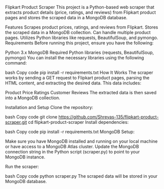 Flipkart Product Scraper
This project is a Python-based web scraper that extracts product details (price, ratings, and reviews) from Flipkart product pages and stores the scraped data in a MongoDB database.

Features
Scrapes product prices, ratings, and reviews from Flipkart.
Stores the scraped data in a MongoDB collection.
Can handle multiple product pages.
Utilizes Python libraries like requests, BeautifulSoup, and pymongo.
Requirements
Before running this project, ensure you have the following:

Python 3.x
MongoDB
Required Python libraries (requests, BeautifulSoup, pymongo)
You can install the necessary libraries using the following command:

bash
Copy code
pip install -r requirements.txt
How It Works
The scraper works by sending a GET request to Flipkart product pages, parsing the HTML content, and extracting the desired data. This data includes:

Product Price
Ratings
Customer Reviews
The extracted data is then saved into a MongoDB collection.

Installation and Setup
Clone the repository:

bash
Copy code
git clone https://github.com/Shreyas-135/flipkart-product-scraper.git
cd flipkart-product-scraper
Install dependencies:

bash
Copy code
pip install -r requirements.txt
MongoDB Setup:

Make sure you have MongoDB installed and running on your local machine or have access to a MongoDB Atlas cluster. Update the MongoDB connection string in the Python script (scraper.py) to point to your MongoDB instance.

Run the scraper:

bash
Copy code
python scraper.py
The scraped data will be stored in your MongoDB database.

